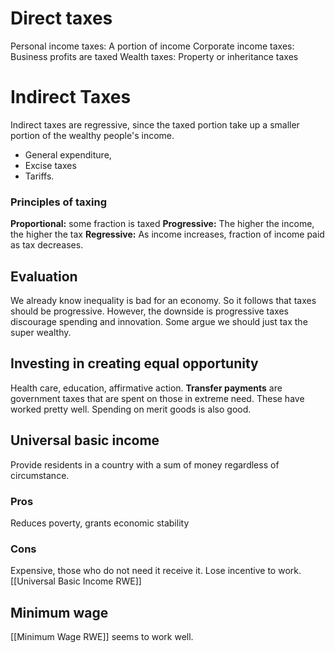 # Direct taxes
Personal income taxes: A portion of income
Corporate income taxes: Business profits are taxed
Wealth taxes: Property or inheritance taxes
# Indirect Taxes
Indirect taxes are regressive, since the taxed portion take up a smaller portion of the wealthy people's income.
- General expenditure,
- Excise taxes
- Tariffs.
### Principles of taxing
**Proportional:** some fraction is taxed
**Progressive:** The higher the income, the higher the tax
**Regressive:** As income increases, fraction of income paid as tax decreases.

## Evaluation
We already know inequality is bad for an economy. So it follows that taxes should be progressive. However, the downside is progressive taxes discourage spending and innovation.
Some argue we should just tax the super wealthy.
## Investing in creating equal opportunity
Health care, education, affirmative action.
**Transfer payments** are government taxes that are spent on those in extreme need. These have worked pretty well.
Spending on merit goods is also good.
## Universal basic income
Provide residents in a country with a sum of money regardless of circumstance.
### Pros
Reduces poverty, grants economic stability
### Cons
Expensive, those who do not need it receive it.
Lose incentive to work. [[Universal Basic Income RWE]]
## Minimum wage
[[Minimum Wage RWE]] seems to work well.